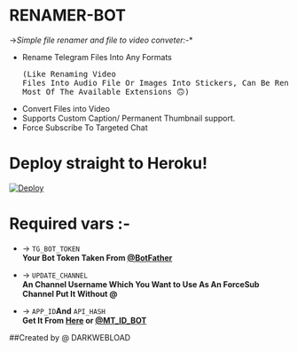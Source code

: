 # RENAMER-BOT

->*Simple file renamer and file to video conveter:-**
 * Rename Telegram Files Into Any Formats <pre>(Like Renaming Video Files Into Audio File Or Images Into Stickers, Can Be Rename Any File To Most Of The Available Extensions 🙃) </pre>
 * Convert Files into Video
 * Supports Custom Caption/ Permanent Thumbnail support.
 * Force Subscribe To Targeted Chat

# Deploy straight to Heroku!

[![Deploy](https://www.herokucdn.com/deploy/button.svg)](https://github.com/DARKWEBLOAD-TG/RENAMER-BOT)

# Required vars :-

* -> `TG_BOT_TOKEN`<br> **Your Bot Token Taken From [@BotFather](https://t.me/botfather)**

* -> `UPDATE_CHANNEL`<br> **An Channel Username Which You Want to Use As An ForceSub Channel Put It Without @**

* -> `APP_ID`__And__ `API_HASH`<br>**Get It From [Here](http://www.my.telegram.org) or [@MT_ID_BOT](http://www.telegram.dog/MT_ID_BOT)**

##Created by @ DARKWEBLOAD
